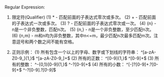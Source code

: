 Regular Expression:
1. 限定符(Qualifier)
  (1) * - 匹配前面的子表达式零次或多次。
  (2) + - 匹配前面的子表达式一次或多次。
  (3) ? - 匹配前面的子表达式零次或一次。
  (4) {n} - n是一个非负整数，匹配n次。
  (5) {n,} - n是一个非负整数，至少匹配n次。
  (6) {n,m} - m和n均为非负整数，其中n<=m，最少匹配n次最多匹配m次。注意逗号和两个数之间不能有空格。

2. 正则示例：
  (1) 所有包含一个以上的字母、数字或下划线的字符串：
      ^[a-zA-Z0-9_]{1,}$
	  ^[a-zA-Z0-9_]+$ 
  (2) 所有的正数：
      ^[0-9]{1,}$
	  ^[0-9]+$
  (3) 所有的整数：
      ^\-{0,1}[0-9]{1,}$
	  ^\-?[0-9]+$
  (4) 所有的小数：
      ^[-]?[0-9]+\.?[0-9]+$
	  ^\-?[0-9]*\.?[0-9]*$
